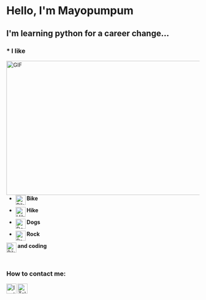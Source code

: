 # **Hello, I'm** Mayopumpum 



## **I'm learning python for a career change...**

### * I like

<img align="right" alt="GIF" src="https://cdn.pixabay.com/photo/2016/11/29/05/29/buildings-1867550_960_720.jpg" width="550" height="350" />

* <img align="left" alt="Bike" width="26px" src="https://cdn-icons-png.flaticon.com/128/3198/3198336.png" /> **Bike**

* <img align="left" alt="Hike" width="26px" src="https://cdn-icons-png.flaticon.com/128/1706/1706709.png" /> **Hike**

* <img align="left" alt="Dogs" width="26px" src="https://cdn-icons-png.flaticon.com/128/1998/1998627.png" /> **Dogs**

* <img align="left" alt="Rock" width="26px" src="https://cdn-icons.flaticon.com/png/128/1682/premium/1682643.png?token=exp=1647693342~hmac=c7bdbdf3351a1ec56676075c9a7dd7aa" /> **Rock** 

<img align="left" alt="Bike" width="26px" src="https://cdn-icons-png.flaticon.com/128/180/180867.png" /> **and coding** 

<br />

### How to contact me:
[<img align="left" alt="Instagram" width="26px" src="https://cdn-icons.flaticon.com/png/128/3955/premium/3955024.png?token=exp=1647694358~hmac=ff64af2823b8a7000545c5e4c715b14f" />][instagram]
[<img align="left" alt="Telegram" width="26px" src="https://cdn-icons-png.flaticon.com/128/2111/2111644.png" />][telegram]

[instagram]:https://www.instagram.com/mayopumpum
[telegram]:https://t.me/Swaggerz